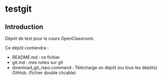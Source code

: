 # testgit #

## Introduction ##

Dépôt de test pour le cours OpenClassroom.

Ce dépôt contiendra :

- README.md                 : ce fichier
- git.md                    : mes notes sur git
- download_git_repo.command : Télécharge un dépôt (ou tous les dépôts) GitHub. (fichier double clicable)


